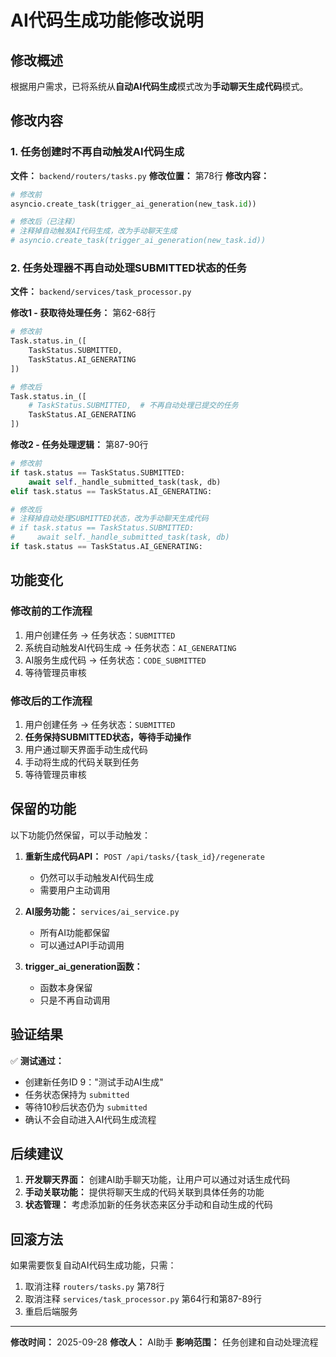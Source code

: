 # AI代码生成功能修改说明

## 修改概述

根据用户需求，已将系统从**自动AI代码生成**模式改为**手动聊天生成代码**模式。

## 修改内容

### 1. 任务创建时不再自动触发AI代码生成

**文件：** `backend/routers/tasks.py`
**修改位置：** 第78行
**修改内容：**
```python
# 修改前
asyncio.create_task(trigger_ai_generation(new_task.id))

# 修改后（已注释）
# 注释掉自动触发AI代码生成，改为手动聊天生成
# asyncio.create_task(trigger_ai_generation(new_task.id))
```

### 2. 任务处理器不再自动处理SUBMITTED状态的任务

**文件：** `backend/services/task_processor.py`

**修改1 - 获取待处理任务：** 第62-68行
```python
# 修改前
Task.status.in_([
    TaskStatus.SUBMITTED,
    TaskStatus.AI_GENERATING
])

# 修改后
Task.status.in_([
    # TaskStatus.SUBMITTED,  # 不再自动处理已提交的任务
    TaskStatus.AI_GENERATING
])
```

**修改2 - 任务处理逻辑：** 第87-90行
```python
# 修改前
if task.status == TaskStatus.SUBMITTED:
    await self._handle_submitted_task(task, db)
elif task.status == TaskStatus.AI_GENERATING:

# 修改后
# 注释掉自动处理SUBMITTED状态，改为手动聊天生成代码
# if task.status == TaskStatus.SUBMITTED:
#     await self._handle_submitted_task(task, db)
if task.status == TaskStatus.AI_GENERATING:
```

## 功能变化

### 修改前的工作流程
1. 用户创建任务 → 任务状态：`SUBMITTED`
2. 系统自动触发AI代码生成 → 任务状态：`AI_GENERATING`
3. AI服务生成代码 → 任务状态：`CODE_SUBMITTED`
4. 等待管理员审核

### 修改后的工作流程
1. 用户创建任务 → 任务状态：`SUBMITTED`
2. **任务保持SUBMITTED状态，等待手动操作**
3. 用户通过聊天界面手动生成代码
4. 手动将生成的代码关联到任务
5. 等待管理员审核

## 保留的功能

以下功能仍然保留，可以手动触发：

1. **重新生成代码API：** `POST /api/tasks/{task_id}/regenerate`
   - 仍然可以手动触发AI代码生成
   - 需要用户主动调用

2. **AI服务功能：** `services/ai_service.py`
   - 所有AI功能都保留
   - 可以通过API手动调用

3. **trigger_ai_generation函数：**
   - 函数本身保留
   - 只是不再自动调用

## 验证结果

✅ **测试通过：**
- 创建新任务ID 9："测试手动AI生成"
- 任务状态保持为 `submitted`
- 等待10秒后状态仍为 `submitted`
- 确认不会自动进入AI代码生成流程

## 后续建议

1. **开发聊天界面：** 创建AI助手聊天功能，让用户可以通过对话生成代码
2. **手动关联功能：** 提供将聊天生成的代码关联到具体任务的功能
3. **状态管理：** 考虑添加新的任务状态来区分手动和自动生成的代码

## 回滚方法

如果需要恢复自动AI代码生成功能，只需：
1. 取消注释 `routers/tasks.py` 第78行
2. 取消注释 `services/task_processor.py` 第64行和第87-89行
3. 重启后端服务

---

**修改时间：** 2025-09-28
**修改人：** AI助手
**影响范围：** 任务创建和自动处理流程